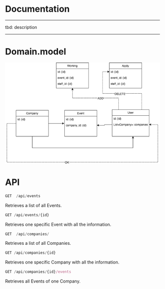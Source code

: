# Documentation
___
tbd: description
___

# Domain.model
![domain.model](https://github.com/satuk/cama-api/blob/master/new-domain-model.png)

# API

```javascript       
GET  /api/events
```

Retrieves a list of all Events. 

```javascript
GET /api/events/{id}
```
Retrieves one specific Event with all the information.

```javascript       
GET  /api/companies/
```

Retrieves a list of all Companies.

```javascript
GET /api/companies/{id}
```
Retrieves one specific Company with all the information.

```javascript
GET /api/companies/{id}/events
```
Retrieves all Events of one Company.
